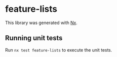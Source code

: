 # feature-lists

This library was generated with [Nx](https://nx.dev).

## Running unit tests

Run `nx test feature-lists` to execute the unit tests.
